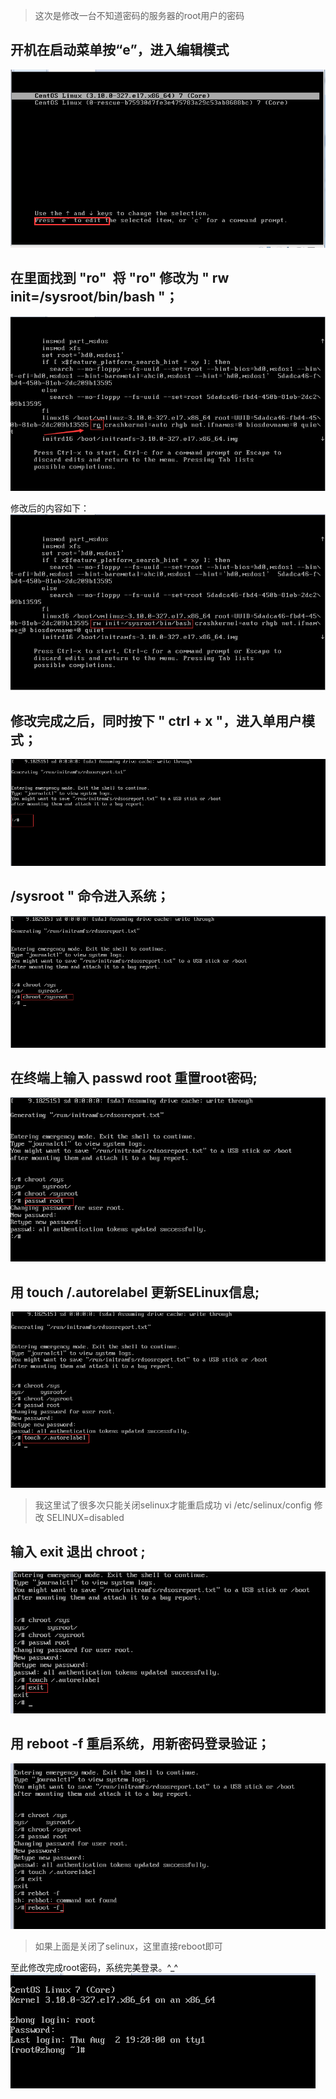 >这次是修改一台不知道密码的服务器的root用户的密码

## 开机在启动菜单按“e”，进入编辑模式
![b272d70039581e3c9120a3190f70543e.png](../assets/images/quote/2022-09-02-modify-root-password/Image.png)

## 在里面找到 "ro"  将 "ro" 修改为 " rw init=/sysroot/bin/bash "；
![54b3db47f653fd0f0f7c31c316b09ebf.png](../assets/images/quote/2022-09-02-modify-root-password/Image[1].png)

修改后的内容如下：
![ba61769460f285e06bd0e34238c9094d.png](../assets/images/quote/2022-09-02-modify-root-password/Image[2].png)
## 修改完成之后，同时按下 " ctrl + x "，进入单用户模式；
![185b30cbc66f60de25e3675ab569cb1f.png](../assets/images/quote/2022-09-02-modify-root-password/Image[3].png)

## /sysroot &quot; 命令进入系统；
![ed39ba2673a00c300d87371cdf529f10.png](../assets/images/quote/2022-09-02-modify-root-password/Image[4].png)

## 在终端上输入 passwd root  重置root密码;
![de790110350ff2c666b16a6489cd2708.png](../assets/images/quote/2022-09-02-modify-root-password/Image[5].png)

## 用  touch /.autorelabel 更新SELinux信息;
![c102fc9b1bedb438da614022382c5dd3.png](../assets/images/quote/2022-09-02-modify-root-password/Image[6].png)

> 我这里试了很多次只能关闭selinux才能重启成功
vi /etc/selinux/config
修改
SELINUX=disabled

## 输入 exit 退出 chroot ;
![7577a503d206441d96b8320eca811582.png](../assets/images/quote/2022-09-02-modify-root-password/Image[7].png)

## 用 reboot -f 重启系统，用新密码登录验证；
![5f68e5c28b7567eac830e2314e93c3eb.png](../assets/images/quote/2022-09-02-modify-root-password/Image[8].png)

>如果上面是关闭了selinux，这里直接reboot即可

至此修改完成root密码，系统完美登录。^_^
![dd122d8dae3b4a176339081bd6750e7c.png](../assets/images/quote/2022-09-02-modify-root-password/Image[9].png)
